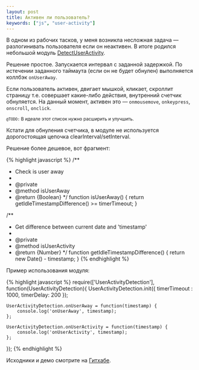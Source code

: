 ```yaml
---
layout: post
title: Активен ли пользователь? 
keywords: ["js", "user-activity"]
---
```


В одном из рабочих тасков, у меня возникла несложная задача &mdash; разлогинивать пользователя если он неактивен. В итоге родился небольшой модуль [DetectUserActivity](https://github.com/shaggysmile/UserActivityDetection).

Решение простое. Запускается интервал с заданной задержкой. По истечении заданного таймаута (если он не будет обнулен) выполняется коллбэк `onUserAway`. 

Если пользователь активен, двигает мышкой, кликает, скроллит страницу т.е. совершает какие-либо действия, внутренний счетчик обнуляется. На данный момент, активен это &mdash; `onmousemove`, `onkeypress`, `onscroll`, `onclick`. 

<small>`@TODO:` В идеале этот список нужно расширить и улучшить.</small>

Кстати для обнуления счетчика, в модуле не используется дорогостоящая цепочка clearInterval/setInterval. 

Решение более дешевое, вот фрагмент:

{% highlight javascript %}
/**
 * Check is user away
 *
 * @private
 * @method isUserAway
 * @return {Boolean}
 */
function isUserAway() {
    return getIdleTimestampDifference() >= timerTimeout;
}

/**
 * Get difference between current date and 'timestamp'
 *
 * @private
 * @method isUserActivity
 * @return {Number}
 */
function getIdleTimestampDifference() {
    return new Date() - timestamp;
}
{% endhighlight %}

Пример использования модуля:

{% highlight javascript %}
require(['UserActivityDetection'], function(UserActivityDetection){
    UserActivityDetection.init({
        timerTimeout : 1000,
        timerDelay: 200
    });

    UserActivityDetection.onUserAway = function(timestamp) {
        console.log('onUserAway', timestamp);
    };

    UserActivityDetection.onUserActivity = function(timestamp) {
        console.log('onUserActivity', timestamp);
    };
});
{% endhighlight %}

Исходники и демо смотрите на [Гитхабе](https://github.com/shaggysmile/UserActivityDetection).



